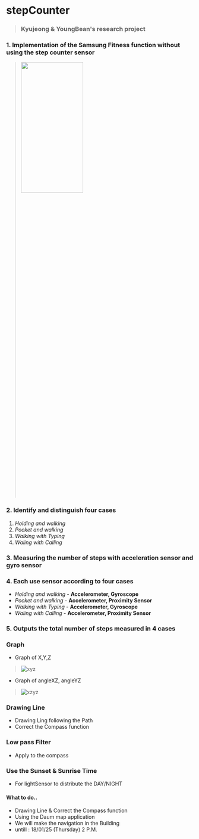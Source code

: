 # stepCounter
> ### Kyujeong & YoungBean's research project
### 1. Implementation of the Samsung Fitness function without using the step counter sensor
> <img src="http://blogfiles9.naver.net/MjAxNzA3MjlfMjUz/MDAxNTAxMzE1NTk0NzE0.V9MguvZMU3bmzZKzmEqbMjGsDClxqhyKI3mhd-itsEUg.cUeimuJq60XFNZMYs43oRR7wNUgciulOka5636Io8Yog.PNG.kkkclub1/Screenshot_20170729-160933.png" width="60%" height="30%">

### 2. Identify and distinguish four cases
1. *Holding and walking*
2. *Pocket and walking*
3. *Walking with Typing*
4. *Waling with Calling*

### 3. Measuring the number of steps with acceleration sensor and gyro sensor

### 4. Each use sensor according to four cases
- *Holding and walking* - **Accelerometer, Gyroscope**
- *Pocket and walking* - **Accelerometer, Proximity Sensor**
- *Walking with Typing* - **Accelerometer, Gyroscope**
- *Waling with Calling* - **Accelerometer, Proximity Sensor**

### 5. Outputs the total number of steps measured in 4 cases

### Graph
- Graph of X,Y,Z
> ![xyz](https://user-images.githubusercontent.com/21302833/34510888-f7406930-f09a-11e7-990e-c11ce1ec9e4a.png)
- Graph of angleXZ, angleYZ
> ![xzyz](https://user-images.githubusercontent.com/21302833/34510891-fa660cf0-f09a-11e7-880f-898b222cf4fb.png)


### Drawing Line
- Drawing Ling following the Path
- Correct the Compass function

### Low pass Filter
- Apply to the compass

### Use the Sunset & Sunrise Time
- For lightSensor to distribute the DAY/NIGHT

#### What to do..
- Drawing Line & Correct the Compass function
- Using the Daum map application
- We will make the navigation in the Building
- untill : 18/01/25 (Thursday) 2 P.M.

